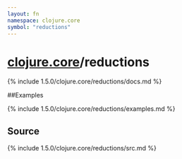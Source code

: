 ```yaml
---
layout: fn
namespace: clojure.core
symbol: "reductions"
---
```


# [clojure.core](../)/reductions

{% include 1.5.0/clojure.core/reductions/docs.md %}

##Examples

{% include 1.5.0/clojure.core/reductions/examples.md %}
## Source
{% include 1.5.0/clojure.core/reductions/src.md %}

